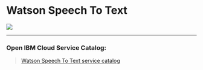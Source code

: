 # Watson Speech To Text

![](https://raw.githubusercontent.com/hovig/mic-sts-nlu-weather-tone-analyzer/master/img/speech-to-text-catalog.png)

<hr>

### Open IBM Cloud Service Catalog:

> [Watson Speech To Text service catalog](https://console.bluemix.net/catalog/services/speech-to-text)
